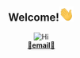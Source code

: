 <div align="center">
<h2> Welcome!<img src="https://github.com/ABSphreak/ABSphreak/blob/master/gifs/Hi.gif" width="30px"></h2>
</div>

<div align="center" width="50">

<img src="https://user-images.githubusercontent.com/78680486/161386245-d958a453-e3e6-4cdd-888a-998a90168aac.gif" alt="Hi" width="200" height="200"/>

</div>

<div align="center">
<a href="monahk93@gmail.com"><b>📧email📧</b></a>
